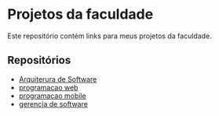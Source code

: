 # Projetos da faculdade

Este repositório contém links para meus projetos da faculdade.

## Repositórios

- [Arquiterura de Software](https://github.com/mucarii/arquitetura-software-utfpr)
- [programacao web](https://github.com/mucarii/programacao-web-utfpr)
- [programacao mobile](https://github.com/mucarii/SatisfyingYou)
- [gerencia de software](https://github.com/mucarii/medus)

